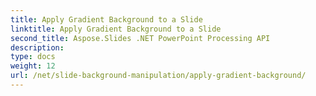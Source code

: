 ```yaml
---
title: Apply Gradient Background to a Slide
linktitle: Apply Gradient Background to a Slide
second_title: Aspose.Slides .NET PowerPoint Processing API
description: 
type: docs
weight: 12
url: /net/slide-background-manipulation/apply-gradient-background/
---
```

